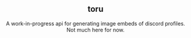 <div align=center>
<h2>toru</h2>
<p>A work-in-progress api for generating image embeds of discord profiles. Not much here for now.</p>
</div>
